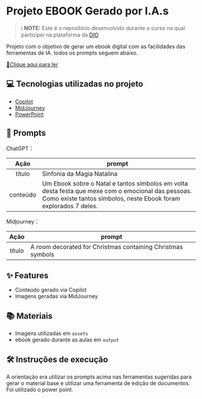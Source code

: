 # Projeto EBOOK Gerado por I.A.s


 > ℹ️ **NOTE:** Este é o repositório desenvolvido durante o curso no qual participei na plataforma da [DIO](https://dio.me)

Projeto com o objetivo de gerar um ebook digital com as facilidades das ferramentas de IA. todos os prompts
seguem abaixo.

<a href="https://github.com/Mary1315/prompts-to-create-a-ebook/blob/main/Sinfonia%20da%20Magia%20Natalina.pdf" title="View PDF now"> 📕Clique aqui para ler</a>

## 💻 Tecnologias utilizadas no projeto

- [Copilot](https://copilot.microsoft.com/) 
- [MidJourney](https://www.midjourney.com/app/)
- [PowerPoint](https://www.microsoft.com/en/microsoft-365/powerpoint)

## 🧠 Prompts


ChatGPT：

|   Ação   | prompt                                                                                                                                                                                                                                                                         |
| :------: | ------------------------------------------------------------------------------------------------------------------------------------------------------------------------------------------------------------------------------------------------------------------------------ |
|  título  | Sinfonia da Magia Natalina                                                        |
| conteúdo | Um Ebook sobre o Natal e tantos símbolos em volta desta festa que mexe com o emocional das pessoas. Como existe tantos símbolos, neste Ebook foram explorados 7 deles. |


Midjourney：

|  Ação  | prompt                                                                                 |
| :----: | -------------------------------------------------------------------------------------- |
| título | A room decorated for Christmas containing Christmas symbols |

## ✨ Features

- Conteúdo gerado via Copilot
- Imagens geradas via MidJourney

## 📚 Materiais

- Imagens utilizadas em `assets`
- ebook gerado durante as aulas em `output`

## 🛠️ Instruções de execução

A orientação era utilizar os prompts acima nas ferramentas sugeridas para gerar o material base e utilizar uma ferramenta de edição de documentos. Foi utilizado o power point.
